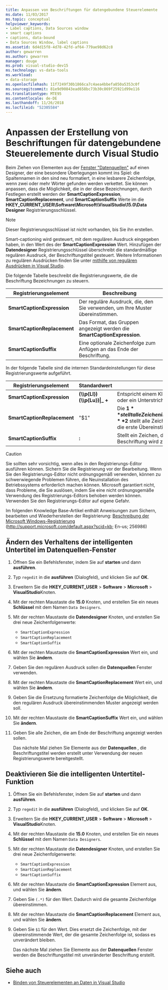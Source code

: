 ```yaml
---
title: Anpassen von Beschriftungen für datengebundene Steuerelemente
ms.date: 11/03/2017
ms.topic: conceptual
helpviewer_keywords:
- Label captions, Data Sources window
- smart captions
- captions, data-bound
- Data Sources Window, label captions
ms.assetid: 6d4d15f8-4d78-42fd-af64-779ae98d62c8
author: gewarren
ms.author: gewarren
manager: douge
ms.prod: visual-studio-dev15
ms.technology: vs-data-tools
ms.workload:
- data-storage
ms.openlocfilehash: 11f7249f30b1866ca7c4aea4bbefa850a5353c0f
ms.sourcegitcommit: 81e9d90843ead658bc73b30c869f25921d99e116
ms.translationtype: MTE95
ms.contentlocale: de-DE
ms.lasthandoff: 11/26/2018
ms.locfileid: "52305584"
---
```

# <a name="customize-how-visual-studio-creates-captions-for-data-bound-controls"></a>Anpassen der Erstellung von Beschriftungen für datengebundene Steuerelemente durch Visual Studio

Beim Ziehen von Elementen aus der [Fenster "Datenquellen"](add-new-data-sources.md#data-sources-window) auf einen Designer, der eine besondere Überlegungen kommt ins Spiel: die Spaltennamen in den sind neu formatiert, in eine lesbarere Zeichenfolge, wenn zwei oder mehr Wörter gefunden werden verkettet. Sie können anpassen, dass die Möglichkeit, die in der diese Bezeichnungen, durch Festlegen erstellt werden der **SmartCaptionExpression**, **SmartCaptionReplacement**, und **SmartCaptionSuffix** Werte im die **HKEY_CURRENT_USER\Software\Microsoft\VisualStudio\15.0\Data Designer** Registrierungsschlüssel.

> [!NOTE]
> Dieser Registrierungsschlüssel ist nicht vorhanden, bis Sie ihn erstellen.

Smart-captioning wird gesteuert, mit dem regulären Ausdruck eingegeben haben, in den Wert des der **SmartCaptionExpression** Wert. Hinzufügen der **Datendesigner** Registrierungsschlüssel überschreibt die standardmäßige regulären Ausdruck, der Beschriftungstitel gesteuert. Weitere Informationen zu regulären Ausdrücken finden Sie unter [mithilfe von regulären Ausdrücken in Visual Studio](../ide/using-regular-expressions-in-visual-studio.md).

Die folgende Tabelle beschreibt die Registrierungswerte, die die Beschriftung Bezeichnungen zu steuern.

|Registrierungselement|Beschreibung |
|-------------------|-----------------|
|**SmartCaptionExpression**|Der reguläre Ausdruck, die, den Sie verwenden, um Ihre Muster übereinstimmen.|
|**SmartCaptionReplacement**|Das Format, das Gruppen angezeigt werden die **SmartCaptionExpression**.|
|**SmartCaptionSuffix**|Eine optionale Zeichenfolge zum Anfügen an das Ende der Beschriftung.|

In der folgende Tabelle sind die internen Standardeinstellungen für diese Registrierungswerte aufgeführt.

|Registrierungselement|Standardwert|Erklärung|
|-------------------|-------------------|-----------------|
|**SmartCaptionExpression**|**(\\\p{Ll}) (\\\p{Lu})&#124;_ +**|Entspricht einem Kleinbuchstaben Zeichen gefolgt von einem Großbuchstaben oder ein Unterstrich.|
|**SmartCaptionReplacement**|"$1"|Die **$1** stellt alle Zeichen in der ersten Klammern für den Ausdruck übereinstimmen und die **$2** stellt alle Zeichen in der zweiten Klammer übereinstimmt. Der Austausch ist die erste Übereinstimmung, ein Leerzeichen und die zweite Übereinstimmung.|
|**SmartCaptionSuffix**|**:**|Stellt ein Zeichen, die an die zurückgegebene Zeichenfolge angefügt. Wenn die Beschriftung wird z. B. `Company Name`, erleichtert das Suffix `Company Name:`|

> [!CAUTION]
> Sie sollten sehr vorsichtig, wenn alles in den Registrierungs-Editor ausführen können. Sichern Sie die Registrierung vor der Bearbeitung. Wenn Sie den Registrierungs-Editor nicht ordnungsgemäß verwenden, können zu schwerwiegende Problemen führen, die Neuinstallation des Betriebssystems erforderlich machen können. Microsoft garantiert nicht, dass Probleme, die Sie auslösen, indem Sie eine nicht ordnungsgemäße Verwendung des Registrierungs-Editors behoben werden können. Verwenden Sie den Registrierungs-Editor auf eigene Gefahr.
>
> Im folgenden Knowledge Base-Artikel enthält Anweisungen zum Sichern, bearbeiten und Wiederherstellen der Registrierung: [Beschreibung der Microsoft Windows-Registrierung](http://support.microsoft.com/default.aspx?scid=kb;en-us;256986) (http://support.microsoft.com/default.aspx?scid=kb; En-us; 256986)

## <a name="modify-the-smart-captioning-behavior-of-the-data-sources-window"></a>Ändern des Verhaltens der intelligenten Untertitel im Datenquellen-Fenster

1.  Öffnen Sie ein Befehlsfenster, indem Sie auf **starten** und dann **ausführen**.

2.  Typ `regedit` in die **ausführen** (Dialogfeld), und klicken Sie auf **OK**.

3.  Erweitern Sie die **HKEY_CURRENT_USER** > **Software** > **Microsoft** > **VisualStudio**Knoten.

4.  Mit der rechten Maustaste die **15.0** Knoten, und erstellen Sie ein neues **Schlüssel** mit dem Namen `Data Designers`.

5.  Mit der rechten Maustaste die **Datendesigner** Knoten, und erstellen Sie drei neue Zeichenfolgenwerte:

    - `SmartCaptionExpression`
    - `SmartCaptionReplacement`
    - `SmartCaptionSuffix`

6. Mit der rechten Maustaste die **SmartCaptionExpression** Wert ein, und wählen Sie **ändern**.

7. Geben Sie den regulären Ausdruck sollen die **Datenquellen** Fenster verwenden.

8. Mit der rechten Maustaste die **SmartCaptionReplacement** Wert ein, und wählen Sie **ändern**.

9. Geben Sie die Ersetzung formatierte Zeichenfolge die Möglichkeit, die den regulären Ausdruck übereinstimmenden Muster angezeigt werden soll.

10. Mit der rechten Maustaste die **SmartCaptionSuffix** Wert ein, und wählen Sie **ändern**.

11. Geben Sie alle Zeichen, die am Ende der Beschriftung angezeigt werden sollen.

    Das nächste Mal ziehen Sie Elemente aus der **Datenquellen** , die Beschriftungstitel werden erstellt unter Verwendung der neuen Registrierungswerte bereitgestellt.

## <a name="turn-off-the-smart-captioning-feature"></a>Deaktivieren Sie die intelligenten Untertitel-Funktion

1.  Öffnen Sie ein Befehlsfenster, indem Sie auf **starten** und dann **ausführen**.

2.  Typ `regedit` in die **ausführen** (Dialogfeld), und klicken Sie auf **OK**.

3.  Erweitern Sie die **HKEY_CURRENT_USER** > **Software** > **Microsoft** > **VisualStudio**Knoten.

4.  Mit der rechten Maustaste die **15.0** Knoten, und erstellen Sie ein neues **Schlüssel** mit dem Namen `Data Designers`.

5.  Mit der rechten Maustaste die **Datendesigner** Knoten, und erstellen Sie drei neue Zeichenfolgenwerte:

    - `SmartCaptionExpression`
    - `SmartCaptionReplacement`
    - `SmartCaptionSuffix`

6. Mit der rechten Maustaste die **SmartCaptionExpression** Element aus, und wählen Sie **ändern**.

7. Geben Sie `(.*)` für den Wert. Dadurch wird die gesamte Zeichenfolge übereinstimmen.

8. Mit der rechten Maustaste die **SmartCaptionReplacement** Element aus, und wählen Sie **ändern**.

9. Geben Sie `$1` für den Wert. Dies ersetzt die Zeichenfolge, mit der übereinstimmende Wert, der die gesamte Zeichenfolge ist, sodass es unverändert bleiben.

    Das nächste Mal ziehen Sie Elemente aus der **Datenquellen** Fenster werden die Beschriftungstitel mit unveränderter Beschriftung erstellt.

## <a name="see-also"></a>Siehe auch

- [Binden von Steuerelementen an Daten in Visual Studio](../data-tools/bind-controls-to-data-in-visual-studio.md)